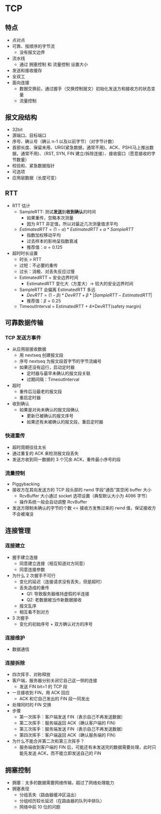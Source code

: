 # TCP

## 特点
- 点对点
- 可靠、按顺序的字节流
  - 没有报文边界
- 流水线
  - 通过 拥塞控制 和 流量控制 设置大小
- 发送和接收缓存
- 全双工
- 面向连接
  - 数据交换前，通过握手（交换控制报文）初始化发送方和接收方的状态变量
  - 流量控制

## 报文段结构
- 32bit
- 源端口、目标端口
- 序号、确认号（确认 n-1 以及以前字节）（对字节计数）
- 首部长度、保留未用、URG(紧急数据，通常不用)、ACK、PSH(马上推出数据，通常不用)、（RST, SYN, FIN 建立/拆除连接）、接收窗口（愿意接收的字节数量）
- 校验和、紧急数据指针
- 可选项
- 应用层数据（长度可变）

## RTT
- RTT 估计
  - SampleRTT: 测试**发送**到**收到确认**的时间
    - 如果重传，忽略本次测量
    - 因为 RTT 非定值，所以对最近几次测量值求平均
  - $EstimatedRTT = (1-\alpha) * EstimatedRTT + \alpha * SampleRTT$
    - 指数加权移动平均
    - 过去样本的影响呈指数衰减
    - 推荐值：$\alpha = 0.125$
- 超时时长设置
  - 时长 > RTT
  - 过短：不必要的重传
  - 过长：消极、对丢失反应过慢
  - EstimatedRTT + 安全边界时间
    - EstimatedRTT 变化大（方差大）-> 较大的安全边界时间
  - SampleRTT 会偏离 EstimatedRTT 多远
    - $DevRTT = (1-\beta)*DevRTT+\beta*|SampleRTT-EstimatedRTT|$
    - 推荐值：$\beta = 0.25$
  - TimeoutInterval = EstimatedRTT + 4*DevRTT(safety margin)

## 可靠数据传输
### TCP 发送方事件
- 从应用层接收数据
  - 用 nextseq 创建报文段
  - 序号 nextseq 为报文段首字节的字节流编号
  - 如果还没有运行，启动定时器
    - 定时器与最早未确认的报文段关联
    - 过期间隔：TimeoutInterval
- 超时
  - 重传后沿最老的报文段
  - 重启定时器
- 收到确认
  - 如果是对尚未确认的报文段确认
    - 更新已被确认的报文序号
    - 如果还有未被确认的报文段，重启定时器

### 快速重传
- 超时周期往往太长
- 通过重复的 ACK 来检测报文段丢失
- 发送方收到同一数据的 3 个冗余 ACK，重传最小序号的段

### 流量控制
- Piggybacking
- 接收方在其向发送方的 TCP 段头部的 rwnd 字段“通告”其空闲 buffer 大小
  - RcvBuffer 大小通过 socket 选项设置（典型默认大小为 4096 字节）
  - 操作系统一般会自动调整 RcvBuffer
- 发送方限制未确认的字节的个数 <= 接收方发售过来的 rwnd 值，保证接收方不会被淹没

## 连接管理
### 连接建立
- 握手建立连接
  - 同意建立连接（相互知道对方同意）
  - 同意连接参数
- 为什么 2 次握手不可行
  - 变化的延迟（连接请求没有丢失，但是超时）
  - 丢失造成的重传
    - Q1: 导致服务器维持虚假的半连接
    - Q2: 老数据被当作新数据接收
  - 报文乱序
  - 相互看不到对方
- 3 次握手
  - 变化的初始序号 + 双方确认对方的序号

### 连接维护
- 数据通信

### 连接拆除
- 四次挥手、对称释放
- 客户端，服务器分别关闭它自己这一侧的连接
  - 发送 FIN bit=1 的 TCP 段
- 一旦接收到 FIN，用 ACK 回应
  - ACK 和它自己发出的 FIN 段一同发出
- 处理同时的 FIN 交换
- 步骤
  - 第一次挥手：客户端发送 FIN（表示自己不再发送数据）
  - 第二次挥手：服务端返回 ACK（确认客户端的 FIN）
  - 第三次挥手：服务端发送 FIN（表示自己不再发送数据）
  - 第四次挥手：客户端返回 ACK（确认服务端的 FIN）
- 为什么不能合并第二次和第三次挥手？
  - 服务端收到客户端的 FIN 后，可能还有未发送完的数据需要处理，此时只能先发送 ACK，而不能立即发送自己的 FIN

## 拥塞控制
- 拥塞：太多的数据需要网络传输，超过了网络处理能力
- 拥塞表现
  - 分组丢失（路由器缓冲区溢出）
  - 分组经历较长延迟（在路由器的队列中排队）
  - 网络中前 10 位的问题
